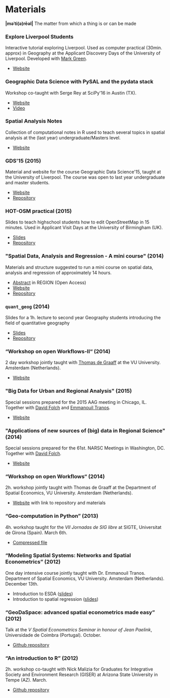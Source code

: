 # Materials

**|məˈti(ə)rēəl|** The matter from which a thing is or can be made

### Explore Liverpool Students

Interactive tutorial exploring Liverpool. Used as computer practical (30min.
approx) in Geography at the Applicant Discovery Days of the University of Liverpool.
Developed with [Mark Green](https://twitter.com/markalangreen).

* [Website](http://darribas.org/explore_liv_students/)

### Geographic Data Science with PySAL and the pydata stack

Workshop co-taught with Serge Rey at SciPy'16 in Austin (TX).

* [Website](http://darribas.org/gds_scipy16/)
* [Video](https://youtu.be/TY4QWnnd4jY?list=PLYx7XA2nY5Gf37zYZMw6OqGFRPjB1jCy6)

### Spatial Analysis Notes

Collection of computational notes in R used to teach several topics in spatial
analysis at the (last year) undergraduate/Masters level.

* [Website](http://darribas.org/spa_notes/)

### GDS'15 (2015)

Material and website for the course Geographic Data Science'15, taught
at the University of Liverpool. The course was open to
last year undergraduate and master students.

* [Website](http://darribas.org/gds15)
* [Repository](https://github.com/darribas/gds15)

### HOT-OSM practical (2015)

Slides to teach highschool students how to edit OpenStreetMap in 15 minutes.
Used in Applicant Visit Days at the University of Birmingham (UK).

* [Slides](http://darribas.org/bham_avd_osm/)
* [Repository](https://github.com/darribas/bham_avd_osm)

### "Spatial Data, Analysis and Regression - A mini course" (2014)

Materials and structure suggested to run a mini course on spatial data, analysis and regression of approximately 14 hours. 

* [Abstract](http://openjournals.wu.ac.at/ojs/index.php/region/article/view/42) in REGION (Open Access)
* [Website](http://darribas.org/sdar_mini/)
* [Repository](https://github.com/darribas/sdar_mini)

### `quant_geog` (2014)

Slides for a 1h. lecture to second year Geography students introducing the field of quantitative geography

* [Slides](http://darribas.org/quant_geog/)
* [Repository](https://github.com/darribas/quant_geog)

### “Workshop on open Workflows-II“ (2014)

2 day workshop jointly taught
with [Thomas de Graaff](http://www.thomasdegraaff.net/) at the VU University. Amsterdam (Netherlands).

* [Website](http://darribas.org/WooWii)

### "Big Data for Urban and Regional Analysis" (2015)

Special sessions prepared for the 2015 AAG meeting in Chicago, IL. Together with [David Folch](http://davidfolch.org) and [Emmanouil Tranos](http://www.birmingham.ac.uk/staff/profiles/gees/tranos-emmanouil.aspx).

* [Website](http://darribas.org/aag2015bigdata_ura/)

### "Applications of new sources of (big) data in Regional Science" (2014)

Special sessions prepared for the 61st. NARSC Meetings in Washington,
DC. Together with [David Folch](http://davidfolch.org).

* [Website](http://darribas.org/narsc2014bigdata_rs/)

### “Workshop on open Workflows“ (2014)

2h. workshop jointly taught
with Thomas de Graaff at the Department of Spatial Economics, VU
University. Amsterdam (Netherlands).

* [Website](http://darribas.org/WooW) with link to repository and materials

### “Geo-computation in Python” (2013)

4h. workshop taught for the *VII Jornadas de SIG libre* at SIGTE, Universitat de
Girona (Spain). March 6th.

* [Compressed file](http://ubuntuone.com/3B7260mN08HcvNUVoS3ncw)

### “Modeling Spatial Systems: Networks and Spatial Econometrics” (2012)
One day intensive course jointly taught with Dr. Emmanouil Tranos.
Department of Spatial Economics, VU University. Amsterdam (Netherlands).
December 13th.

* Introduction to ESDA
  ([slides](https://googledrive.com/host/0B9GhaNrWEIadaGQ2dER2TTFvY00/intro_esda.html))
* Introduction to spatial regression
  ([slides](https://googledrive.com/host/0B9GhaNrWEIadaGQ2dER2TTFvY00/intro_reg.html))

### “GeoDaSpace: advanced spatial econometrics made easy” (2012)

Talk at the *V Spatial Econometrics Seminar in honour of Jean Paelink*,
Universidade de Coimbra (Portugal). October.

* [Github repository](https://github.com/darribas/coimbra2012)

### “An introduction to R” (2012)

2h. workshop co-taught with Nick Malizia for Graduates for Integrative Society and Environment Research (GISER) at Arizona State University in Tempe (AZ). March.

* [Github repository](https://github.com/darribas/intRo-asu201203)

